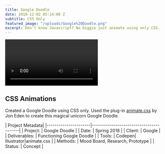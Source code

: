 ```yaml
---
title: Google Doodle
date: 2018-12-02 05:14:00 Z
subtitle: CSS Only
featured_image: "/uploads/Google%20Doodle.png"
excerpt: Don't know Javascript? No biggie just animate using only CSS.
---
```


![IMG_0149.TRIM.MOV](/uploads/IMG_0149.TRIM.MOV)

## CSS Animations

Created a Google Doodle using CSS only. Used the plug-in [animate.css](https://daneden.github.io/animate.css/) by Jon Eden to create this magical unicorn Google Doodle.

| Project Metadata|
|----------------------|-----------------------------------------|
| Project:  | Google Doodle   |
| Date:  | Spring 2018   |
| Client: | Google  |
| Deliverables: | Functioning Google Doodle  |
| Tools: | Codepen| Illustrator|animate.css  |
| Methods: | Mood Board, Research, Prototype |
| Status: | Concept  |
